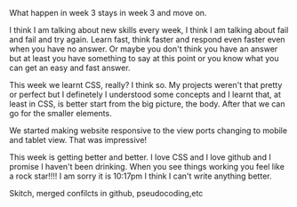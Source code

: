 

What happen in week 3 stays in week 3 and move on.

I think I am talking about new skills every week, I think I am talking about fail and fail and try again. 
Learn fast, think faster and respond even faster even when you have no answer. 
Or maybe you don't think you have an answer but at least you have something to 
say at this point or you know what you can get an easy and fast answer.

This week we learnt CSS, really? I think so. My projects weren't that pretty or perfect but 
I definetely I understood some concepts and I learnt that, at least in CSS, is better start 
from the big picture, the body. After that we can go for the smaller elements.

We started making website responsive to the view ports changing to mobile and tablet view. That was impressive!

This week is getting better and better. I love CSS and I love github and I promise I haven't been drinking. When you see things working you feel like a rock star!!!! I am sorry it is 10:17pm I think I can't write anything better.

Skitch, merged confilcts in github, pseudocoding,etc
